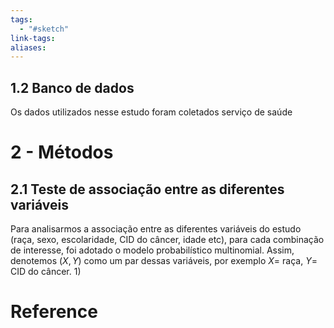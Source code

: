 ```yaml
---
tags:
  - "#sketch"
link-tags: 
aliases:
---
```

## 1.2 Banco de dados
Os dados utilizados nesse estudo foram coletados serviço de saúde
# 2 - Métodos
## 2.1 Teste de associação entre as diferentes variáveis
Para analisarmos a associação entre as diferentes variáveis do estudo (raça, sexo, escolaridade, CID do câncer, idade etc), para cada combinação de interesse, foi adotado o modelo probabilístico multinomial. Assim, denotemos $(X, Y)$ como um par dessas variáveis, por exemplo $X =$ raça, $Y =$ CID do câncer.
1)  

# Reference



